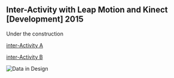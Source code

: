 ## Inter-Activity with Leap Motion and Kinect [Development] 2015

Under the construction

[inter-Activity A](https://www.youtube.com/embed/04CpyF9TYuE)

[inter-Activity B](https://www.youtube.com/embed/M_rqJWseY-c)

![Data in Design](https://namjulee.github.io/njs-lab-public/project/2015-inter-action/2015-inter-action.jpg)
